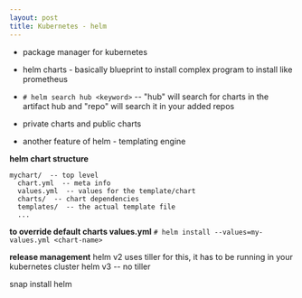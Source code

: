 ```yaml
---
layout: post
title: Kubernetes - helm
---
```


- package manager for kubernetes <br>
- helm charts - basically blueprint to install complex program to install like prometheus

- `# helm search hub <keyword>` -- "hub" will search for charts in the artifact hub and "repo" will search it in your added repos <br>
- private charts and public charts <br>
- another feature of helm - templating engine

**helm chart structure**
```
mychart/  -- top level
  chart.yml  -- meta info
  values.yml  -- values for the template/chart
  charts/  -- chart dependencies
  templates/  -- the actual template file
  ...
```

**to override default charts values.yml**
`# helm install --values=my-values.yml <chart-name>`

**release management**
helm v2 uses tiller for this, it has to be running in your kubernetes cluster
helm v3 -- no tiller


snap install helm